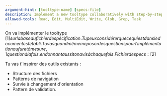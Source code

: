 ```yaml
---
argument-hint: [tooltype-name] [specs-file]
description: Implement a new tooltype collaboratively with step-by-step questions
allowed-tools: Read, Edit, MultiEdit, Write, Glob, Grep, Task
---
```


On va implémenter le tooltype [$1] sur la base du fichier de spécification. Tu peux considérer que ce qui est dans le document est établi. Tu vas quand même me poser des questions pour l'implémentation au fur et à mesure, 1 question à la fois. en donnant aussi ton avis à chaque fois. Fichier de specs : [$2]

Tu vas t'inspirer des outils existants : 
- Structure des fichiers
- Patterns de navigation 
- Survie à changement d'orientation
- Pattern de validation.
